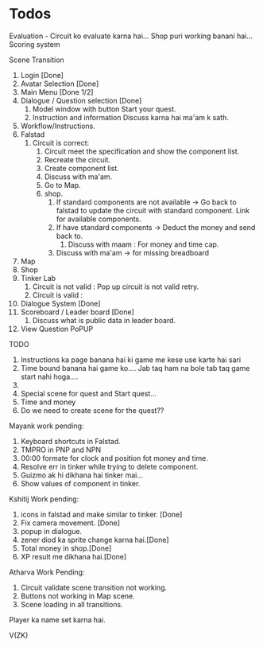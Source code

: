# Todos
Evaluation - Circuit ko evaluate karna hai...
Shop puri working banani hai...
Scoring system


Scene Transition
1. Login [Done]
2. Avatar Selection [Done]
3. Main Menu [Done 1/2]
4. Dialogue / Question selection [Done]
	1. Model window with button Start your quest.
	2. Instruction and information Discuss karna hai ma'am k sath.
5. Workflow/Instructions.
6. Falstad
	1. Circuit is correct: 
		1. Circuit meet the specification and show the component list.
		2. Recreate the circuit.
		3. Create component list.
		4. Discuss with ma'am.
		5. Go to Map.
		6. shop.
			1. If standard components are not available -> Go back to falstad to update the circuit with standard component. Link for available components. 
			2. If have standard components -> Deduct the money and send back to.
				1. Discuss with maam : For money and time cap.
			3. Discuss with ma'am -> for missing breadboard
7. Map
8. Shop
9. Tinker Lab
	1. Circuit is not valid : Pop up circuit is not valid retry. 
	2. Circuit is valid : 
10. Dialogue System [Done]
11. Scoreboard / Leader board [Done]
	1. Discuss what is public data in leader board.
12. View Question PoPUP

TODO
1. Instructions ka page banana hai ki game me kese use karte hai sari 
2. Time bound banana hai game ko.... Jab taq ham na bole tab taq game start nahi hoga....
3. 
4. Special scene for quest and Start quest...
5. Time and money 
6. Do we need to create scene for the quest??

Mayank work pending:
1. Keyboard shortcuts in Falstad.
2. TMPRO in PNP and NPN
3. 00:00 formate for clock and position fot money and time.
4. Resolve err in tinker while trying to delete component.
5. Guizmo ak hi dikhana hai tinker mai...
6. Show values of component in tinker.

Kshitij Work pending:
1. icons in falstad and make similar to tinker. [Done]
2. Fix camera movement. [Done]
3. popup in dialogue.
4. zener diod ka sprite change karna hai.[Done]
5. Total money in shop.[Done]
6. XP result me dikhana hai.[Done]

Atharva Work Pending:
1. Circuit validate scene transition not working.
2. Buttons not working in Map scene.
3. Scene loading in all transitions.


Player ka name set karna hai.

V(ZK)
